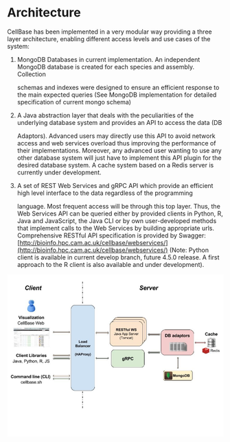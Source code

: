 # Architecture

CellBase has been implemented in a very modular way providing a three layer architecture, enabling different access levels and use cases of the system:

1. MongoDB Databases in current implementation. An independent MongoDB database is created for each species and assembly. Collection

   schemas and indexes were designed to ensure an efficient response to the main expected queries \(See MongoDB implementation for detailed specification of current mongo schema\)

2. A Java abstraction layer that deals with the peculiarities of the underlying database system and provides an API to access the data \(DB

   Adaptors\). Advanced users may directly use this API to avoid network access and web services overload thus improving the performance of their implementations. Moreover, any advanced user wanting to use any other database system will just have to implement this API plugin for the desired database system. A cache system based on a Redis server is currently under development.

3. A set of REST Web Services and gRPC API which provide an efficient high level interface to the data regardless of the programming

   language. Most frequent access will be through this top layer. Thus, the Web Services API can be queried either by provided clients in Python, R, Java and JavaScript, the Java CLI or by own user-developed methods that implement calls to the Web Services by building appropriate urls. Comprehensive RESTful API specification is provided by Swagger: [http://bioinfo.hpc.cam.ac.uk/cellbase/webservices/](http://bioinfo.hpc.cam.ac.uk/cellbase/webservices/) \(Note: Python client is available in current develop branch, future 4.5.0 release. A first approach to the R client is also available and under development\).

![](.gitbook/assets/cellbase_architecture.jpg)

